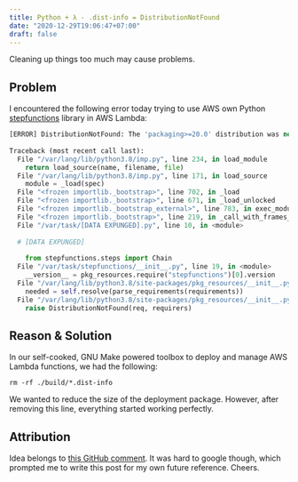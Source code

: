 ```yaml
---
title: Python + λ - .dist-info = DistributionNotFound
date: "2020-12-29T19:06:47+07:00"
draft: false
---
```


Cleaning up things too much may cause problems.

<!--more-->

## Problem

I encountered the following error today trying to use AWS own Python [stepfunctions](https://pypi.org/project/stepfunctions/) library in AWS Lambda:

```python
[ERROR] DistributionNotFound: The 'packaging>=20.0' distribution was not found and is required by sagemaker
    
Traceback (most recent call last):
  File "/var/lang/lib/python3.8/imp.py", line 234, in load_module
    return load_source(name, filename, file)
  File "/var/lang/lib/python3.8/imp.py", line 171, in load_source
    module = _load(spec)
  File "<frozen importlib._bootstrap>", line 702, in _load
  File "<frozen importlib._bootstrap>", line 671, in _load_unlocked
  File "<frozen importlib._bootstrap_external>", line 783, in exec_module
  File "<frozen importlib._bootstrap>", line 219, in _call_with_frames_removed
  File "/var/task/[DATA EXPUNGED].py", line 10, in <module>
  
  # [DATA EXPUNGED]
    
    from stepfunctions.steps import Chain
  File "/var/task/stepfunctions/__init__.py", line 19, in <module>
    __version__ = pkg_resources.require("stepfunctions")[0].version
  File "/var/lang/lib/python3.8/site-packages/pkg_resources/__init__.py", line 899, in require
    needed = self.resolve(parse_requirements(requirements))
  File "/var/lang/lib/python3.8/site-packages/pkg_resources/__init__.py", line 785, in resolve
    raise DistributionNotFound(req, requirers)
```

## Reason & Solution

In our self-cooked, GNU Make powered toolbox to deploy and manage AWS Lambda functions, we had the following:

```shell
rm -rf ./build/*.dist-info
```

We wanted to reduce the size of the deployment package. However, after removing this line, everything started working perfectly.

## Attribution

Idea belongs to [this GitHub comment](https://github.com/Julian/jsonschema/issues/584#issuecomment-668695019). It was hard to google though, which prompted me to write this post for my own future reference. Cheers.